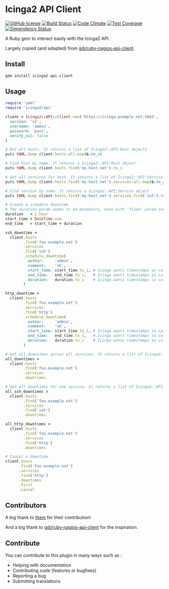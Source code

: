 # Icinga2 API Client

[![GitHub license](https://img.shields.io/github/license/jbox-web/icinga2-api-client.svg)](https://github.com/jbox-web/icinga2-api-client/blob/master/LICENSE)
[![Build Status](https://travis-ci.org/jbox-web/icinga2-api-client.svg?branch=master)](https://travis-ci.org/jbox-web/icinga2-api-client)
[![Code Climate](https://codeclimate.com/github/jbox-web/icinga2-api-client/badges/gpa.svg)](https://codeclimate.com/github/jbox-web/icinga2-api-client)
[![Test Coverage](https://codeclimate.com/github/jbox-web/icinga2-api-client/badges/coverage.svg)](https://codeclimate.com/github/jbox-web/icinga2-api-client/coverage)
[![Dependency Status](https://gemnasium.com/badges/github.com/jbox-web/icinga2-api-client.svg)](https://gemnasium.com/github.com/jbox-web/icinga2-api-client)

A Ruby gem to interact easily with the Icinga2 API.

Largely copied (and adapted) from [gdi/ruby-nagios-api-client](https://github.com/gdi/ruby-nagios-api-client).

## Install

```sh
gem install icinga2-api-client
```

## Usage

```ruby
require 'yaml'
require 'icinga2/api'

client = Icinga2::API::Client.new('https://icinga.example.net:5665',
  version: 'v1',
  username: 'admin',
  password: 'pass',
  verify_ssl: false
)

# Get all hosts. It returns a list of Icinga2::API:Host objects
puts YAML.dump client.hosts.all.map(&:to_s)

# Find host by name. It returns a Icinga2::API:Host object
puts YAML.dump client.hosts.find('my.host.net').to_s

# Get all services for host. It returns a list of Icinga2::API:Service objects
puts YAML.dump client.hosts.find('my.host.net').services.all.map(&:to_s)

# Find service by name. It returns a Icinga2::API:Service object
puts YAML.dump client.hosts.find('my.host.net').services.find('ssh').to_s

# Create a schedule downtime
# The duration param seems to be mandatory, even with 'fixed' param set to `true` (which is the default value).
duration   = 1.hour
start_time = DateTime.now
end_time   = start_time + duration

ssh_downtime =
  client.hosts
        .find('foo.example.net')
        .services
        .find('ssh')
        .schedule_downtime(
          author:     'admin',
          comment:    'ok',
          start_time: start_time.to_i, # Icinga wants timestamps so call to_i
          end_time:   end_time.to_i,   # Icinga wants timestamps so call to_i
          duration:   duration.to_i    # Icinga wants timestamps so call to_i
        )

http_downtime =
  client.hosts
        .find('foo.example.net')
        .services
        .find('http')
        .schedule_downtime(
          author:     'admin',
          comment:    'ok',
          start_time: start_time.to_i, # Icinga wants timestamps so call to_i
          end_time:   end_time.to_i,   # Icinga wants timestamps so call to_i
          duration:   duration.to_i    # Icinga wants timestamps so call to_i
        )

# Get all downtimes across all services. It returns a list of Icinga2::API:Downtime objects
all_downtimes =
  client.hosts
        .find('foo.example.net')
        .services
        .downtimes

# Get all downtimes for one service. It returns a list of Icinga2::API:Downtime objects
all_ssh_downtimes =
  client.hosts
        .find('foo.example.net')
        .services
        .find('ssh')
        .downtimes

all_http_downtimes =
  client.hosts
        .find('foo.example.net')
        .services
        .find('http')
        .downtimes

# Cancel a downtime
client.hosts
      .find('foo.example.net')
      .services
      .find('http')
      .downtimes
      .first
      .cancel
```

## Contributors

A big thank to [them](https://github.com/jbox-web/icinga2-api-client/graphs/contributors) for their contribution!

And a big thank to [gdi/ruby-nagios-api-client](https://github.com/gdi/ruby-nagios-api-client) for the inspiration.

## Contribute

You can contribute to this plugin in many ways such as :
* Helping with documentation
* Contributing code (features or bugfixes)
* Reporting a bug
* Submitting translations
